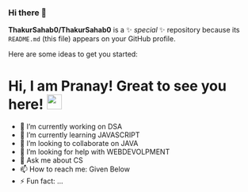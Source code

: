 ### Hi there 👋


**ThakurSahab0/ThakurSahab0** is a ✨ _special_ ✨ repository because its `README.md` (this file) appears on your GitHub profile.

Here are some ideas to get you started:
# Hi, I am Pranay! Great to see you here! <img src="https://raw.githubusercontent.com/thepranaygupta/thepranaygupta/main/src/wave.gif" width="30px">

- 🔭 I’m currently working on DSA 
- 🌱 I’m currently learning JAVASCRIPT
- 👯 I’m looking to collaborate on JAVA
- 🤔 I’m looking for help with WEBDEVOLPMENT
- 💬 Ask me about CS
- 📫 How to reach me: Given Below
- ⚡ Fun fact: ...
